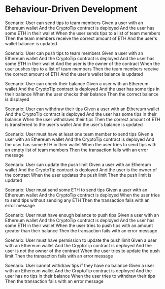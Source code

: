 # Behaviour-Driven Development

Scenario: User can send tips to team members
Given a user with an Ethereum wallet
And the CryptoTip contract is deployed
And the user has some ETH in their wallet
When the user sends tips to a list of team members
Then the team members receive the correct amount of ETH
And the user's wallet balance is updated

Scenario: User can push tips to team members
Given a user with an Ethereum wallet
And the CryptoTip contract is deployed
And the user has some ETH in their wallet
And the user is the owner of the contract
When the user pushes tips to a list of team members
Then the team members receive the correct amount of ETH
And the user's wallet balance is updated

Scenario: User can check their balance
Given a user with an Ethereum wallet
And the CryptoTip contract is deployed
And the user has some tips in their balance
When the user checks their balance
Then the correct balance is displayed

Scenario: User can withdraw their tips
Given a user with an Ethereum wallet
And the CryptoTip contract is deployed
And the user has some tips in their balance
When the user withdraws their tips
Then the correct amount of ETH is transferred to the user's wallet
And the user's balance is updated



Scenario: User must have at least one team member to send tips
Given a user with an Ethereum wallet
And the CryptoTip contract is deployed
And the user has some ETH in their wallet
When the user tries to send tips with an empty list of team members
Then the transaction fails with an error message



Scenario: User can update the push limit
Given a user with an Ethereum wallet
And the CryptoTip contract is deployed
And the user is the owner of the contract
When the user updates the push limit
Then the push limit is updated


Scenario: User must send some ETH to send tips
Given a user with an Ethereum wallet
And the CryptoTip contract is deployed
When the user tries to send tips without sending any ETH
Then the transaction fails with an error message

Scenario: User must have enough balance to push tips
Given a user with an Ethereum wallet
And the CryptoTip contract is deployed
And the user has some ETH in their wallet
When the user tries to push tips with an amount greater than their balance
Then the transaction fails with an error message

Scenario: User must have permission to update the push limit
Given a user with an Ethereum wallet
And the CryptoTip contract is deployed
And the user is not the owner of the contract
When the user tries to update the push limit
Then the transaction fails with an error message

Scenario: User cannot withdraw tips if they have no balance
Given a user with an Ethereum wallet
And the CryptoTip contract is deployed
And the user has no tips in their balance
When the user tries to withdraw their tips
Then the transaction fails with an error message